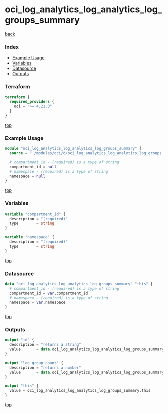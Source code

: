 # oci_log_analytics_log_analytics_log_groups_summary

[back](../oci.md)

### Index

- [Example Usage](#example-usage)
- [Variables](#variables)
- [Datasource](#datasource)
- [Outputs](#outputs)

### Terraform

```terraform
terraform {
  required_providers {
    oci = ">= 4.21.0"
  }
}
```

[top](#index)

### Example Usage

```terraform
module "oci_log_analytics_log_analytics_log_groups_summary" {
  source = "./modules/oci/d/oci_log_analytics_log_analytics_log_groups_summary"

  # compartment_id - (required) is a type of string
  compartment_id = null
  # namespace - (required) is a type of string
  namespace = null
}
```

[top](#index)

### Variables

```terraform
variable "compartment_id" {
  description = "(required)"
  type        = string
}

variable "namespace" {
  description = "(required)"
  type        = string
}
```

[top](#index)

### Datasource

```terraform
data "oci_log_analytics_log_analytics_log_groups_summary" "this" {
  # compartment_id - (required) is a type of string
  compartment_id = var.compartment_id
  # namespace - (required) is a type of string
  namespace = var.namespace
}
```

[top](#index)

### Outputs

```terraform
output "id" {
  description = "returns a string"
  value       = data.oci_log_analytics_log_analytics_log_groups_summary.this.id
}

output "log_group_count" {
  description = "returns a number"
  value       = data.oci_log_analytics_log_analytics_log_groups_summary.this.log_group_count
}

output "this" {
  value = oci_log_analytics_log_analytics_log_groups_summary.this
}
```

[top](#index)